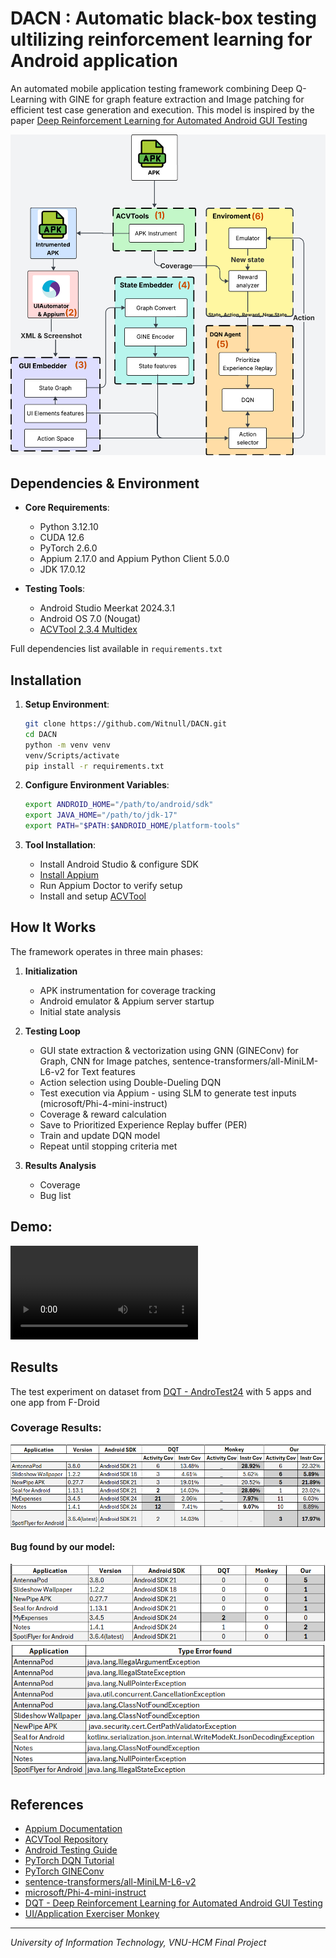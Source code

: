 # DACN : Automatic black-box testing ultilizing reinforcement learning for Android application

An automated mobile application testing framework combining Deep Q-Learning with GINE for graph feature extraction and Image patching for efficient test case generation and execution. This model is inspired by the paper [Deep Reinforcement Learning for Automated Android GUI Testing](https://dl.acm.org/doi/10.1145/3597503.3623344)

![Workflow Overview](asset/images/model_wf_gen.png)

## Dependencies & Environment

- **Core Requirements**:

  - Python 3.12.10
  - CUDA 12.6
  - PyTorch 2.6.0
  - Appium 2.17.0 and Appium Python Client 5.0.0
  - JDK 17.0.12

- **Testing Tools**:
  - Android Studio Meerkat 2024.3.1
  - Android OS 7.0 (Nougat)
  - [ACVTool 2.3.4 Multidex](https://github.com/pilgun/acvtool)

Full dependencies list available in `requirements.txt`

## Installation

1. **Setup Environment**:

   ```bash
   git clone https://github.com/Witnull/DACN.git
   cd DACN
   python -m venv venv
   venv/Scripts/activate
   pip install -r requirements.txt
   ```

2. **Configure Environment Variables**:

   ```bash
   export ANDROID_HOME="/path/to/android/sdk"
   export JAVA_HOME="/path/to/jdk-17"
   export PATH="$PATH:$ANDROID_HOME/platform-tools"
   ```

3. **Tool Installation**:
   - Install Android Studio & configure SDK
   - [Install Appium](https://appium.io/docs/en/latest/quickstart/install/)
   - Run Appium Doctor to verify setup
   - Install and setup [ACVTool](https://github.com/pilgun/acvtool)

## How It Works

The framework operates in three main phases:

1. **Initialization**

   - APK instrumentation for coverage tracking
   - Android emulator & Appium server startup
   - Initial state analysis

2. **Testing Loop**

   - GUI state extraction & vectorization using GNN (GINEConv) for Graph, CNN for Image patches, sentence-transformers/all-MiniLM-L6-v2 for Text features
   - Action selection using Double-Dueling DQN
   - Test execution via Appium - using SLM to generate test inputs (microsoft/Phi-4-mini-instruct)
   - Coverage & reward calculation
   - Save to Prioritized Experience Replay buffer (PER)
   - Train and update DQN model
   - Repeat until stopping criteria met

3. **Results Analysis**
   - Coverage
   - Bug list

## Demo:

![Demo](asset/Demo_our.mkv)

## Results

The test experiment on dataset from [DQT - AndroTest24](https://github.com/Yuanhong-Lan/AndroTest24) with 5 apps and one app from F-Droid

### Coverage Results:

![Results](asset/images/Cov_res.png)

#### Bug found by our model:

![Bug List](asset/images/errfound.png)
![Bug List](asset/images/err_types.png)

## References

- [Appium Documentation](https://appium.io/docs/en/2.0/)
- [ACVTool Repository](https://github.com/pilgun/acvtool)
- [Android Testing Guide](https://developer.android.com/training/testing)
- [PyTorch DQN Tutorial](https://pytorch.org/tutorials/intermediate/reinforcement_q_learning.html)
- [PyTorch GINEConv](https://pytorch-geometric.readthedocs.io/en/2.6.0/generated/torch_geometric.nn.conv.GINEConv.html)
- [sentence-transformers/all-MiniLM-L6-v2](https://huggingface.co/sentence-transformers/all-MiniLM-L6-v2)
- [microsoft/Phi-4-mini-instruct](https://huggingface.co/microsoft/Phi-4-mini-instruct)
- [DQT - Deep Reinforcement Learning for Automated Android GUI Testing](https://dl.acm.org/doi/10.1145/3597503.3623344)
- [UI/Application Exerciser Monkey](https://developer.android.com/studio/test/other-testing-tools/monkey)

---

_University of Information Technology, VNU-HCM Final Project_
